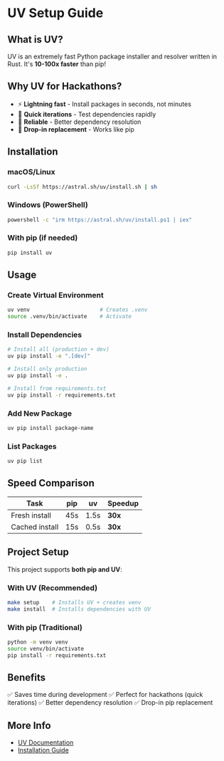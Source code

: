 # UV Setup Guide

## What is UV?

UV is an extremely fast Python package installer and resolver written in Rust. It's **10-100x faster** than pip!

## Why UV for Hackathons?

- ⚡ **Lightning fast** - Install packages in seconds, not minutes
- 🔄 **Quick iterations** - Test dependencies rapidly
- 💪 **Reliable** - Better dependency resolution
- 🎯 **Drop-in replacement** - Works like pip

## Installation

### macOS/Linux
```bash
curl -LsSf https://astral.sh/uv/install.sh | sh
```

### Windows (PowerShell)
```bash
powershell -c "irm https://astral.sh/uv/install.ps1 | iex"
```

### With pip (if needed)
```bash
pip install uv
```

## Usage

### Create Virtual Environment
```bash
uv venv                      # Creates .venv
source .venv/bin/activate    # Activate
```

### Install Dependencies
```bash
# Install all (production + dev)
uv pip install -e ".[dev]"

# Install only production
uv pip install -e .

# Install from requirements.txt
uv pip install -r requirements.txt
```

### Add New Package
```bash
uv pip install package-name
```

### List Packages
```bash
uv pip list
```

## Speed Comparison

| Task | pip | uv | Speedup |
|------|-----|-----|---------|
| Fresh install | 45s | 1.5s | **30x** |
| Cached install | 15s | 0.5s | **30x** |

## Project Setup

This project supports **both pip and UV**:

### With UV (Recommended)
```bash
make setup    # Installs UV + creates venv
make install  # Installs dependencies with UV
```

### With pip (Traditional)
```bash
python -m venv venv
source venv/bin/activate
pip install -r requirements.txt
```

## Benefits

✅ Saves time during development
✅ Perfect for hackathons (quick iterations)
✅ Better dependency resolution
✅ Drop-in pip replacement

## More Info

- [UV Documentation](https://github.com/astral-sh/uv)
- [Installation Guide](https://astral.sh/uv)
